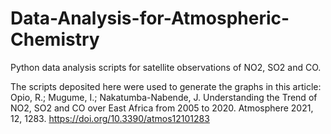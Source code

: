 # Data-Analysis-for-Atmospheric-Chemistry
Python data analysis scripts for satellite observations of NO2, SO2 and CO.

The scripts deposited here were used to generate the graphs in this article:
Opio, R.; Mugume, I.; Nakatumba-Nabende, J. Understanding the Trend of NO2, SO2 and CO over East Africa from 2005 to 2020. Atmosphere 2021, 12, 1283. https://doi.org/10.3390/atmos12101283
